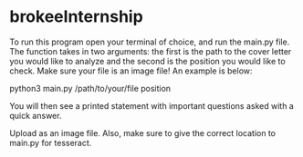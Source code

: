 # brokeeInternship

To run this program open your terminal of choice, and run the main.py file. The function takes in two arguments: the first is the path to the cover letter you would like to analyze and the second is the position you would like to check. Make sure your file is an image file! An example is below:

python3 main.py /path/to/your/file position

You will then see a printed statement with important questions asked with a quick answer.

Upload as an image file. Also, make sure to give the correct location to main.py for tesseract.